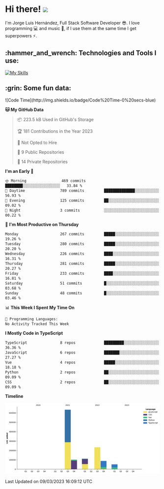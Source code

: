 <h1 align="left">
 <abc>
  <br>Hi there! <img src="https://user-images.githubusercontent.com/42378118/110234147-e3259600-7f4e-11eb-95be-0c4047144dea.gif" width="30"><br>
 </abc>
</h1>

I'm Jorge Luis Hernández, Full Stack Software Developer :sunglasses:. I love programming :computer: and music :musical_score:, if I use them at the same time I get superpowers :zap:. 


<h2 align="left">:hammer_and_wrench: Technologies and Tools I use:</h2>

[![My Skills](https://skillicons.dev/icons?i=js,ts,html,css,py,vue,react,next,nest,postgres,mysql)](https://skillicons.dev)

<h2 align="left">:grin: Some fun data:</h2>
<!--START_SECTION:waka-->
![Code Time](http://img.shields.io/badge/Code%20Time-0%20secs-blue)

**🐱 My GitHub Data** 

> 📦 223.5 kB Used in GitHub's Storage 
 > 
> 🏆 181 Contributions in the Year 2023
 > 
> 🚫 Not Opted to Hire
 > 
> 📜 9 Public Repositories 
 > 
> 🔑 14 Private Repositories 
 > 
**I'm an Early 🐤** 

```text
🌞 Morning                469 commits         ████████░░░░░░░░░░░░░░░░░   33.84 % 
🌆 Daytime                789 commits         ██████████████░░░░░░░░░░░   56.93 % 
🌃 Evening                125 commits         ██░░░░░░░░░░░░░░░░░░░░░░░   09.02 % 
🌙 Night                  3 commits           ░░░░░░░░░░░░░░░░░░░░░░░░░   00.22 % 
```
📅 **I'm Most Productive on Thursday** 

```text
Monday                   267 commits         █████░░░░░░░░░░░░░░░░░░░░   19.26 % 
Tuesday                  280 commits         █████░░░░░░░░░░░░░░░░░░░░   20.20 % 
Wednesday                226 commits         ████░░░░░░░░░░░░░░░░░░░░░   16.31 % 
Thursday                 281 commits         █████░░░░░░░░░░░░░░░░░░░░   20.27 % 
Friday                   233 commits         ████░░░░░░░░░░░░░░░░░░░░░   16.81 % 
Saturday                 51 commits          █░░░░░░░░░░░░░░░░░░░░░░░░   03.68 % 
Sunday                   48 commits          █░░░░░░░░░░░░░░░░░░░░░░░░   03.46 % 
```


📊 **This Week I Spent My Time On** 

```text
💬 Programming Languages: 
No Activity Tracked This Week
```

**I Mostly Code in TypeScript** 

```text
TypeScript               8 repos             █████████░░░░░░░░░░░░░░░░   36.36 % 
JavaScript               6 repos             ███████░░░░░░░░░░░░░░░░░░   27.27 % 
Vue                      4 repos             █████░░░░░░░░░░░░░░░░░░░░   18.18 % 
Python                   2 repos             ██░░░░░░░░░░░░░░░░░░░░░░░   09.09 % 
CSS                      2 repos             ██░░░░░░░░░░░░░░░░░░░░░░░   09.09 % 
```



**Timeline**

![Lines of Code chart](https://raw.githubusercontent.com/jorgelhd94/jorgelhd94/main/assets/bar_graph.png)


 Last Updated on 09/03/2023 16:09:12 UTC
<!--END_SECTION:waka-->

